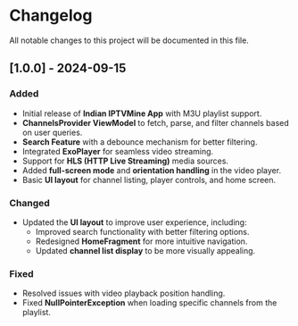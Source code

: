 
# Changelog

All notable changes to this project will be documented in this file.

## [1.0.0] - 2024-09-15
### Added
- Initial release of **Indian IPTVMine App** with M3U playlist support.
- **ChannelsProvider ViewModel** to fetch, parse, and filter channels based on user queries.
- **Search Feature** with a debounce mechanism for better filtering.
- Integrated **ExoPlayer** for seamless video streaming.
- Support for **HLS (HTTP Live Streaming)** media sources.
- Added **full-screen mode** and **orientation handling** in the video player.
- Basic **UI layout** for channel listing, player controls, and home screen.

### Changed
- Updated the **UI layout** to improve user experience, including:
  - Improved search functionality with better filtering options.
  - Redesigned **HomeFragment** for more intuitive navigation.
  - Updated **channel list display** to be more visually appealing.

### Fixed
- Resolved issues with video playback position handling.
- Fixed **NullPointerException** when loading specific channels from the playlist.
